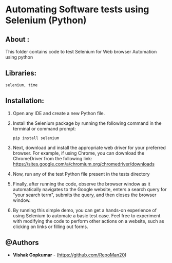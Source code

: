 # Automating Software tests using Selenium (Python)

## About :

This folder contains code to test Selenium for Web browser Automation using python

<a name="libraries"></a>

## Libraries:

```
selenium, time
```

## Installation:

1. Open any IDE and create a new Python file.
2. Install the Selenium package by running the following command in the terminal or command prompt:

   ```
   pip install selenium
   ```

3. Next, download and install the appropriate web driver for your preferred browser.
   For example, if using Chrome, you can download the ChromeDriver from the following link: https://sites.google.com/a/chromium.org/chromedriver/downloads

4. Now, run any of the test Python file present in the tests directory

5. Finally, after running the code, observe the browser window as it automatically navigates to the Google website, enters a search query for "your search term", submits the query, and then closes the browser window.

6. By running this simple demo, you can get a hands-on experience of using Selenium to automate a basic test case. Feel free to experiment with modifying the code to perform other actions on a website, such as clicking on links or filling out forms.

## @Authors

- **Vishak Gopkumar** - (https://github.com/RepoMan20)
